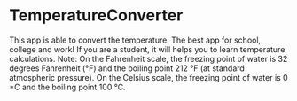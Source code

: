 # TemperatureConverter
This app is able to convert the temperature. The best app for school, college and work! If you are a student, it will helps you to learn temperature calculations.  Note: On the Fahrenheit scale, the freezing point of water is 32 degrees Fahrenheit (°F) and the boiling point 212 °F (at standard atmospheric pressure).  On the Celsius scale, the freezing point of water is 0 *C and the boiling point 100 °C.
